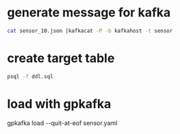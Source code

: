# generate message for kafka
```bash
cat sensor_10.json |kafkacat -P -b kafkahost -t sensor
```

# create target table
```bash
psql -f ddl.sql
```

# load with gpkafka
gpkafka load --quit-at-eof sensor.yaml
